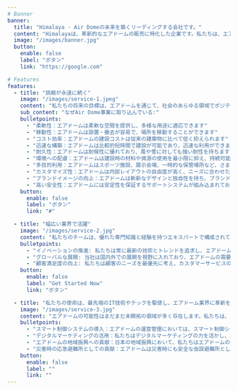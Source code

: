 ```yaml
---
# Banner
banner:
  title: "Himalaya - Air Domeの未来を築くリーディングする会社です。"
  content: "Himalayaは、革新的なエアドームの販売に特化した企業です。私たちは、エアドームの力を活用して、人々の生活を変え、より良い未来を築くことを使命としています。日本社会への貢献を重視し、持続可能な社会への移行を推進するための革新的なソリューションを提供しています。"
  image: "/images/banner.jpg"
  button:
    enable: false
    label: "ボタン"
    link: "https://google.com"

# Features
features:
  - title: "挑戦が永遠に続く"
    image: "/images/service-1.jpeg"
    content: "私たちの将来の目標は、エアドームを通じて、社会のあらゆる領域でポジティブな変化をもたらすことです。私たちは、次世代の建築としてのエアドームの可能性に挑戦し、革新的な設計と持続可能な技術を取り入れることで、建築業界に新たな標準を設定することを挑んでいます。"
    sub_content: "なぜAir Dome事業に取り込んでいる:"
    bulletpoints:
      - "柔軟性：エアドームは柔軟な空間を提供し、多様な用途に適応できます"
      - "移動性：エアドームは設置・撤去が容易で、場所を移動することができます"
      - "コスト効率：エアドームの建設コストは従来の建築物に比べて低く抑えられます"
      - "迅速な構築：エアドームは比較的短時間で建設が可能であり、迅速な利用ができます"
      - "耐久性：エアドームは耐候性に優れており、風や雪に対しても強い耐性を持ちます"
      - "環境への配慮：エアドームは建設時の材料や資源の使用を最小限に抑え、持続可能な選択肢として注目されています"
      - "多目的利用：エアドームはスポーツ施設、展示会場、一時的な保管場所など、さまざまな目的に適した利用が可能です"
      - "カスタマイズ性：エアドームは内部レイアウトの自由度が高く、ニーズに合わせたカスタマイズが可能です"
      - "ブランドイメージの向上：エアドームは斬新なデザインと独自性を持ち、ブランドイメージの向上に寄与します"
      - "高い安全性：エアドームには安定性を保証するサポートシステムが組み込まれており、安全性が確保されています"
    button:
      enable: false
      label: "ボタン"
      link: "#"

  - title: "幅広い業界で活躍"
    image: "/images/service-2.jpg"
    content: "私たちのチームは、優れた専門知識と経験を持つエキスパートで構成されています。クリエイティブなアイデアと革新的な思考を通じて、カスタマイズされたソリューションを提供し、お客様のニーズに合わせた戦略的なアドバイスを提供します。"
    bulletpoints:
      - "イノベーションの推進: 私たちは常に最新の技術とトレンドを追求し、エアドームのイノベーションをリードすることを目指します。新しい素材や設計の探求、持続可能性への取り組みなど、建築業界の進化に貢献します"
      - "グローバルな展開: 当社は国内外での展開を視野に入れており、エアドームの需要が高まる世界各地でビジネスを拡大していきます。海外市場への参入やパートナーシップの構築に努め、グローバルな存在として成長します"
      - "顧客満足度の向上: 私たちは顧客のニーズを最優先に考え、カスタマーサービスの向上に注力します。顧客との緊密なコミュニケーションを通じて、高品質な製品とサービスを提供し、顧客満足度を向上させます"
    button:
      enable: false
      label: "Get Started Now"
      link: "ボタン"

  - title: "私たちの使命は、最先端のIT技術やテックを駆使し、エアドーム業界に革新をもたらし、日本に貢献することです"
    image: "/images/service-3.jpg"
    content: "エアドームの可能性はまだまだ未開拓の領域が多く存在します。私たちは、その可能性を最大限に引き出すために、最新のIT技術やテックを積極的に活用していきます。デジタル化、自動化、IoTなど、先端技術を導入することで、より効率的で持続可能なエアドームの開発と運営を実現します"
    bulletpoints:
      - "スマート制御システムの導入：エアドームの運営管理においては、スマート制御システムを活用します。センサーやIoT技術を組み合わせ、エアドームの状態をリアルタイムでモニタリングし、効率的なエネルギー管理や環境制御を実現します"
      - "デジタルマーケティングの活用：私たちはデジタルマーケティングの力を活かし、エアドームの魅力を広く発信します。ウェブサイトやSNSを活用し、国内外の顧客とのつながりを強化し、エアドームの需要拡大に貢献します"
      - "エアドームの地域振興への貢献：日本の地域振興において、私たちはエアドームの活用を提案します。スポーツイベントや文化イベント、展示会などの開催場所としてエアドームを活用することで、地域の活性化と経済効果を促進します"
      - "災害時の応急避難所としての貢献：エアドームは災害時にも安全な仮設避難所として活用することができます。私たちは災害対策の一環として、エアドームの設置や運営方法に関する提案を行い、被災地の復旧・支援に貢献します"
    button:
      enable: false
      label: ""
      link: ""
---
```

